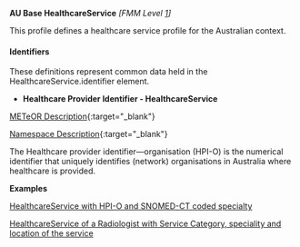 **AU Base HealthcareService** *[FMM Level [1](guidance.html)]*

This profile defines a healthcare service profile for the Australian context.

#### Identifiers
These definitions represent common data held in the HealthcareService.identifier element.

* __Healthcare Provider Identifier - HealthcareService__

[METeOR Description](http://meteor.aihw.gov.au/content/index.phtml/itemId/426830){:target="_blank"}

[Namespace Description](http://ns.electronichealth.net.au/id/hi/hpio/1.0/index.html){:target="_blank"}

The Healthcare provider identifier—organisation (HPI-O) is the numerical identifier that uniquely identifies (network) organisations in Australia where healthcare is provided.


**Examples**

[HealthcareService with HPI-O and SNOMED-CT coded specialty](HealthcareService-example0.html)

[HealthcareService of a Radiologist with Service Category, speciality and location of the service](HealthcareService-example1.html)


